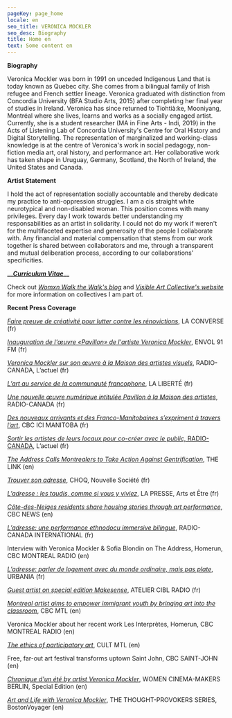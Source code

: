 ```yaml
---
pageKey: page_home
locale: en
seo_title: VERONICA MOCKLER
seo_desc: Biography
title: Home en
text: Some content en
---
```

**Biography**

Veronica Mockler was born in 1991 on unceded Indigenous Land that is today known as Quebec city. She comes from a bilingual family of Irish refugee and French settler lineage. Veronica graduated with distinction from Concordia University (BFA Studio Arts, 2015) after completing her final year of studies in Ireland. Veronica has since returned to Tiohtià:ke, Mooniyang, Montréal where she lives, learns and works as a socially engaged artist. Currently, she is a student researcher (MA in Fine Arts - Indi, 2019) in the Acts of Listening Lab of Concordia University's Centre for Oral History and Digital Storytelling. The representation of marginalized and working-class knowledge is at the centre of Veronica's work in social pedagogy, non-fiction media art, oral history, and performance art. Her collaborative work has taken shape in Uruguay, Germany, Scotland, the North of Ireland, the United States and Canada.

**Artist Statement**

I hold the act of representation socially accountable and thereby dedicate my practice to anti-oppression struggles. I am a cis straight white neurotypical and non-disabled woman. This position comes with many privileges. Every day I work towards better understanding my responsabilities as an artist in solidarity. I could not do my work if weren't for the multifaceted expertise and generosity of the people I collaborate with. Any financial and material compensation that stems from our work together is shared between collaborators and me, through a transparent and mutual deliberation process, according to our collaborations' specificities. 

**__**[**_Curriculum Vitae_**](https://drive.google.com/file/d/1_BVz9B7jYhhOtxEgWyOKmY8bvVWjG2Ae/view?usp=sharing)**__**

Check out [_Womxn Walk the Walk's blog_](https://womenwalkmontreal.tumblr.com/) and [_Visible Art Collective's website_](http://visibleart.ca/) for more information on collectives I am part of. 

**Recent Press Coverage**

[_Faire preuve de créativité pour lutter contre les rénovictions_](https://laconverse.com/faire-preuve-de-creativite-pour-lutter-contre-les-renovictions/), LA CONVERSE (fr)

[_Inauguration de l'œuvre «Pavillon» de l'artiste Veronica Mockler_](https://soundcloud.com/envol-91/inauguration-de-luvre-pavillon-de-lartiste-veronicapierre), ENVOL 91 FM (fr)

[_Veronica Mockler sur son œuvre à la Maison des artistes visuels_](https://ici.radio-canada.ca/premiere/emissions/l-actuel/episodes/449721/rattrapage-du-mercredi-4-decembre-2019/8), RADIO-CANADA, L’actuel (fr)

[_L’art au service de la communauté francophone_](https://www.la-liberte.ca/2019/08/31/lart-au-service-de-la-communaute-francophone/), LA LIBERTÉ (fr)

[_Une nouvelle œuvre numérique intitulée Pavillon à la Maison des artistes_](https://ici.radio-canada.ca/premiere/emissions/le-6-a-9/episodes/442048/audio-fil-du-jeudi-29-aout-2019), RADIO-CANADA (fr)

[_Des nouveaux arrivants et des Franco-Manitobaines s’expriment à travers l’art_](https://ici.radio-canada.ca/nouvelle/1279345/art-visuel-communaute-francophone-nouveaux-arrivants-franco-manitobain), CBC ICI MANITOBA (fr)

[_Sortir les artistes de leurs locaux pour co-créer avec le public,_ RADIO-CANADA](https://ici.radio-canada.ca/premiere/emissions/l-actuel/episodes/442008/audio-fil-du-mercredi-28-aout-2019/3), L’actuel (fr)

[_The Address Calls Montrealers to Take Action Against Gentrification_](https://thelinknewspaper.ca/article/the-address-calls-montrealers-to-take-action-against-gentrification), THE LINK (en)

[_Trouver son adresse_](https://www.choq.ca/nouvelles/trouver-son-adresse), CHOQ, Nouvelle Société (fr)

[_L’adresse : les taudis, comme si vous y viviez_](http://mi.lapresse.ca/screens/1ac03c7e-7d0d-43aa-9328-32ba29c8b0c47C_0.html), LA PRESSE, Arts et Être (fr)

[_Côte-des-Neiges residents share housing stories through art performance_](https://www.cbc.ca/news/canada/montreal/cdn-housing-experience-performance-1.5148645), CBC NEWS (en)

[_L’adresse: une performance ethnodocu immersive bilingue_](https://www.rcinet.ca/fr/2019/05/24/ladresse-une-performance-ethno-documentaire-immersive-bilingue-au-coeur-de-larrondissement-cote-des-neiges/), RADIO-CANADA INTERNATIONAL (fr)

Interview with Veronica Mockler & Sofia Blondin on The Address, Homerun, CBC MONTREAL RADIO (en)

[_L’adresse: parler de logement avec du monde ordinaire, mais pas plate_](https://urbania.ca/article/ladresse-parler-de-logement-avec-du-monde-ordinaire-mais-pas-plate), URBANIA (fr)

[_Guest artist on special edition Makesense_](https://www.radioatelier.ca/tag/veronica-mockler/), ATELIER CIBL RADIO (fr)

[_Montreal artist aims to empower immigrant youth by bringing art into the classroom_](https://www.cbc.ca/news/canada/montreal/montreal-artist-immigrant-kids-1.5097305), CBC MTL (en)

Veronica Mockler about her recent work Les Interprètes, Homerun, CBC MONTREAL RADIO (en)

[_The ethics of participatory art_](https://cultmtl.com/2019/04/veronica-mockler-les-interpretes/), CULT MTL (en)

Free, far-out art festival transforms uptown Saint John, CBC SAINT-JOHN (en)

[_Chronique d'un été by artist Veronica Mockler_](https://issuu.com/womencinereview/docs/special.edition/98), WOMEN CINEMA-MAKERS BERLIN, Special Edition (en)

[_Art and Life with Veronica Mockler_](http://bostonvoyager.com/interview/art-life-veronica-mockler/), THE THOUGHT-PROVOKERS SERIES, BostonVoyager (en)
